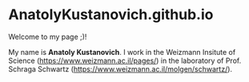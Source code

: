 # AnatolyKustanovich.github.io

Welcome to my page ;)!

My name is **Anatoly Kustanovich**. I work in the Weizmann Insitute of Science (https://www.weizmann.ac.il/pages/) in the laboratory of Prof. Schraga Schwartz (https://www.weizmann.ac.il/molgen/schwartz/).


